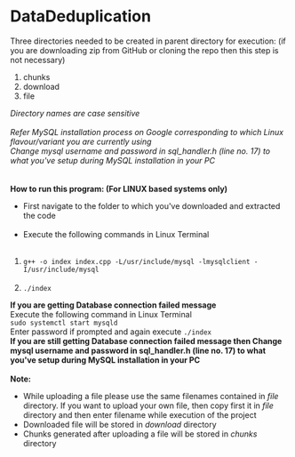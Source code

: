 # DataDeduplication
Three directories needed to be created  in parent directory for execution: (if you are downloading zip from GitHub or cloning the repo then this step is not necessary)
1)  chunks
2)  download 
3)  file<br>

<I>Directory names are case sensitive<br>
<br>
Refer MySQL installation process on Google corresponding to which Linux flavour/variant you are currently using<br>
Change mysql username and password in sql_handler.h (line no. 17) to what you've setup during MySQL installation in your PC<br></I>
<br><br>
<b> How to run this program: (For LINUX based systems only) </b><br>
<ul>
<li>First navigate to the folder to which you've  downloaded and extracted the code</li><br>
<li>Execute the following commands in Linux Terminal</li><br></ul>
<ol>
  <li><code>g++ -o index index.cpp -L/usr/include/mysql -lmysqlclient -I/usr/include/mysql</code></li>
  <br>
  <li><code>./index</code></li>
</ol>
<b>If you are getting Database connection failed message</b><br>
Execute the following command in Linux Terminal<br>
<code>sudo systemctl start mysqld</code><br>
Enter password if prompted
and  again execute <code>./index</code> <br>
<b>If you are still getting Database connection failed message then Change mysql username and password in sql_handler.h (line no. 17) to what you've setup during MySQL installation in your PC</b><br><br>
<b>Note: </b>
<ul>
<li>While uploading a file please use the same filenames contained in <I>file</I> directory. If you want to upload your own file, then copy first it in <I>file</I> directory and then enter filename while execution of the project</li>
<li>Downloaded file will be stored in <I>download</I> directory</li>
<li>Chunks generated after uploading a file will be stored in <I>chunks</I> directory</li>
</ul>